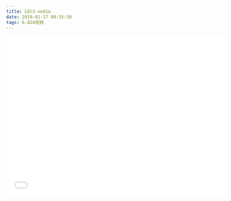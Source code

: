 ```yaml
---
title: LEC3-vedio
date: 2019-01-17 09:35:58
tags: 6.824视频
---
```


<iframe src="//player.bilibili.com/player.html?aid=24223728&cid=40612927&page=10" scrolling="no" border="0" frameborder="no" framespacing="0" allowfullscreen="true" width=600 height=440> </iframe>

